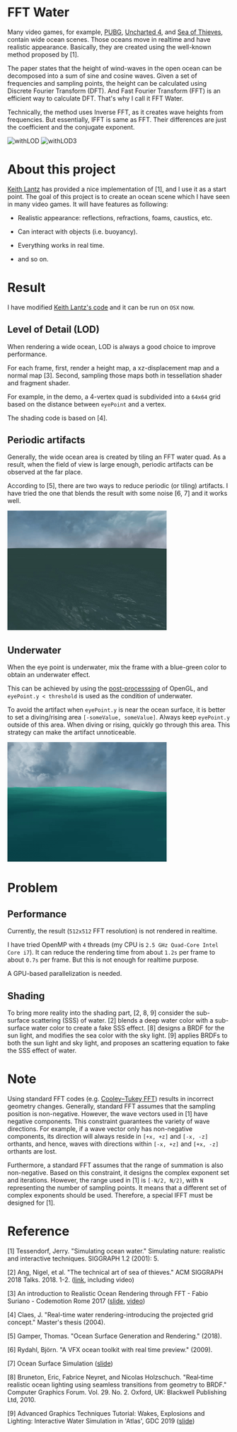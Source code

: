 # FFT Water

Many video games,
for example, [PUBG](https://en.wikipedia.org/wiki/PlayerUnknown%27s_Battlegrounds),
[Uncharted 4](https://en.wikipedia.org/wiki/Uncharted_4:_A_Thief%27s_End),
and [Sea of Thieves](https://en.wikipedia.org/wiki/Sea_of_Thieves),
contain wide ocean scenes.
Those oceans move in realtime and have realistic appearance.
Basically, they are created using the well-known method proposed by [1].

The paper states that the height of wind-waves in the open ocean
can be decomposed into a sum of sine and cosine waves.
Given a set of frequencies and sampling points,
the height can be calculated using Discrete Fourier Transform (DFT).
And Fast Fourier Transform (FFT) is an efficient way to calculate DFT.
That's why I call it FFT Water.

Technically, the method uses Inverse FFT, as it creates wave heights from frequencies.
But essentially, IFFT is same as FFT.
Their differences are just the coefficient and the conjugate exponent.

![withLOD](./withLOD.gif) ![withLOD3](./withLOD3.gif)

# About this project

[Keith Lantz](https://www.keithlantz.net/2011/10/ocean-simulation-part-one-using-the-discrete-fourier-transform/) has provided a nice implementation of [1], and I use it as a start point.
The goal of this project is to create an ocean scene which I have seen in many video games.
It will have features as following:

-   Realistic appearance: reflections, refractions, foams, caustics, etc.

-   Can interact with objects (i.e. buoyancy).

-   Everything works in real time.

-   and so on.

# Result

I have modified [Keith Lantz's code](https://github.com/klantz81/ocean-simulation/tree/master/src) and it can be run on `OSX` now.

## Level of Detail (LOD)

When rendering a wide ocean,
LOD is always a good choice to improve performance.

For each frame, first, render a height map, a xz-displacement map and a normal map [3].
Second, sampling those maps both in tessellation shader and fragment shader.

For example, in the demo, a 4-vertex quad is subdivided into a `64x64` grid based on the distance between `eyePoint` and a vertex.

The shading code is based on [4].

## Periodic artifacts

Generally, the wide ocean area is created by tiling an FFT water quad.
As a result, when the field of view is large enough,
periodic artifacts can be observed at the far place.

According to [5], there are two ways to reduce periodic (or tiling) artifacts.
I have tried the one that blends the result with some noise [6, 7] and it works well.

![withLOD2](./withLOD2.gif)

## Underwater

When the eye point is underwater, mix the frame with a blue-green color
to obtain an underwater effect.

This can be achieved by using the [post-processsing](https://en.wikibooks.org/wiki/OpenGL_Programming/Post-Processing) of OpenGL,
and `eyePoint.y < threshold` is used as the condition of underwater.

To avoid the artifact when `eyePoint.y` is near the ocean surface,
it is better to set a diving/rising area `[-someValue, someValue]`.
Always keep `eyePoint.y` outside of this area.
When diving or rising, quickly go through this area.
This strategy can make the artifact unnoticeable.

![underwater](./underwater.gif)

# Problem

## Performance

Currently, the result (`512x512` FFT resolution) is not rendered in realtime.

I have tried OpenMP with `4` threads (my CPU is `2.5 GHz Quad-Core Intel Core i7`).
It can reduce the rendering time from about `1.2s` per frame to about `0.7s` per frame.
But this is not enough for realtime purpose.

A GPU-based parallelization is needed.

## Shading

To bring more reality into the shading part, [2, 8, 9] consider the sub-surface scattering (SSS) of water.
[2] blends a deep water color with a sub-surface water color to create a fake SSS effect.
[8] designs a BRDF for the sun light, and modifies the sea color with the sky light.
[9] applies BRDFs to both the sun light and sky light, and proposes an scattering equation to fake the SSS effect of water.

# Note

Using standard FFT codes (e.g. [Cooley–Tukey FFT](https://rosettacode.org/wiki/Fast_Fourier_transform#C.2B.2B)) results in incorrect geometry changes.
Generally, standard FFT assumes that the sampling position is non-negative.
However, the wave vectors used in [1] have negative components.
This constraint guarantees the variety of wave directions.
For example, if a wave vector only has non-negative components,
its direction will always reside in `[+x, +z]` and `[-x, -z]` orthants, and hence,
waves with directions within `[-x, +z]` and `[+x, -z]` orthants are lost.

Furthermore, a standard FFT assumes that the range of summation is also non-negative.
Based on this constraint, it designs the complex exponent set and iterations.
However, the range used in [1] is `[-N/2, N/2)`, with `N` representing the number of sampling points.
It means that a different set of complex exponents should be used.
Therefore, a special IFFT must be designed for [1].

# Reference

[1] Tessendorf, Jerry. "Simulating ocean water." Simulating nature: realistic and interactive techniques. SIGGRAPH 1.2 (2001): 5.

[2] Ang, Nigel, et al. "The technical art of sea of thieves." ACM SIGGRAPH 2018 Talks. 2018. 1-2. ([link](https://dl.acm.org/doi/10.1145/3214745.3214820), including video)

[3] An introduction to Realistic Ocean Rendering through FFT - Fabio Suriano - Codemotion Rome 2017 ([slide](https://www.slideshare.net/Codemotion/an-introduction-to-realistic-ocean-rendering-through-fft-fabio-suriano-codemotion-rome-2017), [video](https://www.youtube.com/watch?v=ClW3fo94KR4))

[4] Claes, J. "Real-time water rendering-introducing the projected grid concept." Master's thesis (2004).

[5] Gamper, Thomas. "Ocean Surface Generation and Rendering." (2018).

[6] Rydahl, Björn. "A VFX ocean toolkit with real time preview." (2009).

[7] Ocean Surface Simulation ([slide](http://www-evasion.imag.fr/~Fabrice.Neyret/images/fluids-nuages/waves/Jonathan/articlesCG/NV_OceanCS_Slides.pdf))

[8] Bruneton, Eric, Fabrice Neyret, and Nicolas Holzschuch. "Real‐time realistic ocean lighting using seamless transitions from geometry to BRDF." Computer Graphics Forum. Vol. 29. No. 2. Oxford, UK: Blackwell Publishing Ltd, 2010.

[9] Advanced Graphics Techniques Tutorial: Wakes, Explosions and Lighting: Interactive Water Simulation in 'Atlas', GDC 2019 ([slide](https://gpuopen.com/gdc-presentations/2019/gdc-2019-agtd6-interactive-water-simulation-in-atlas.pdf))

